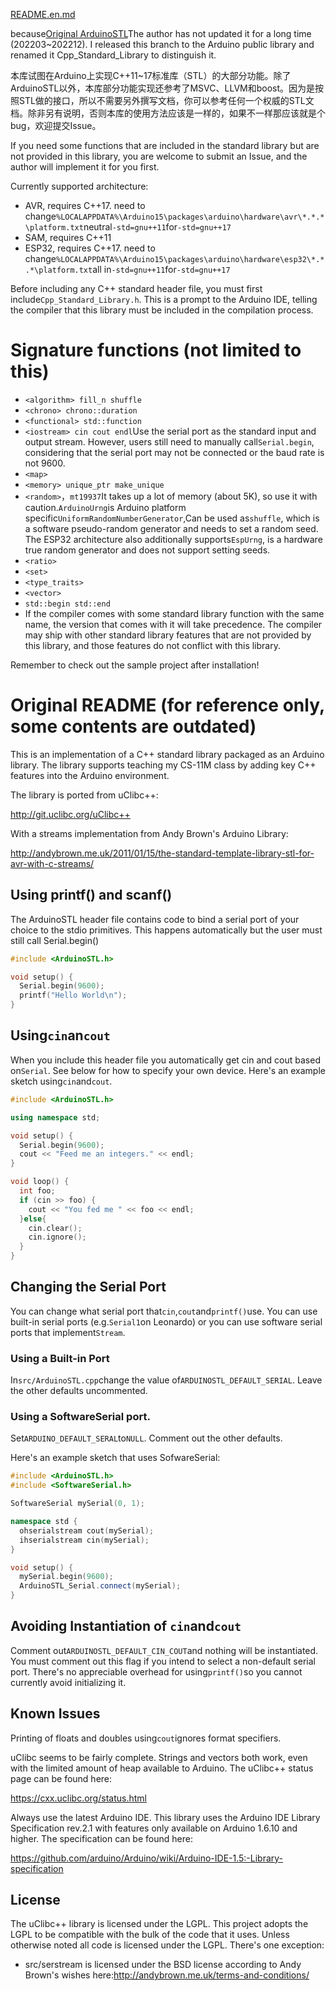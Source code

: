 [README.en.md](README.en.md)

because[Original ArduinoSTL](https://github.com/mike-matera/ArduinoSTL)The author has not updated it for a long time (202203~202212). I released this branch to the Arduino public library and renamed it Cpp_Standard_Library to distinguish it.

本库试图在Arduino上实现C++11~17标准库（STL）的大部分功能。除了ArduinoSTL以外，本库部分功能实现还参考了MSVC、LLVM和boost。因为是按照STL做的接口，所以不需要另外撰写文档，你可以参考任何一个权威的STL文档。除非另有说明，否则本库的使用方法应该是一样的，如果不一样那应该就是个bug，欢迎提交Issue。

If you need some functions that are included in the standard library but are not provided in this library, you are welcome to submit an Issue, and the author will implement it for you first.

Currently supported architecture:

-   AVR, requires C++17. need to change`%LOCALAPPDATA%\Arduino15\packages\arduino\hardware\avr\*.*.*\platform.txt`neutral`-std=gnu++11`for`-std=gnu++17`
-   SAM, requires C++11
-   ESP32, requires C++17. need to change`%LOCALAPPDATA%\Arduino15\packages\arduino\hardware\esp32\*.*.*\platform.txt`all in`-std=gnu++11`for`-std=gnu++17`

Before including any C++ standard header file, you must first include`Cpp_Standard_Library.h`. This is a prompt to the Arduino IDE, telling the compiler that this library must be included in the compilation process.

# Signature functions (not limited to this)

-   `<algorithm> fill_n shuffle`
-   `<chrono> chrono::duration`
-   `<functional> std::function`
-   `<iostream> cin cout endl`Use the serial port as the standard input and output stream. However, users still need to manually call`Serial.begin`, considering that the serial port may not be connected or the baud rate is not 9600.
-   `<map>`
-   `<memory> unique_ptr make_unique`
-   `<random>`，`mt19937`It takes up a lot of memory (about 5K), so use it with caution.`ArduinoUrng`is Arduino platform specific`UniformRandomNumberGenerator`,Can be used as`shuffle`, which is a software pseudo-random generator and needs to set a random seed. The ESP32 architecture also additionally supports`EspUrng`, is a hardware true random generator and does not support setting seeds.
-   `<ratio>`
-   `<set>`
-   `<type_traits>`
-   `<vector>`
-   `std::begin std::end`
-   If the compiler comes with some standard library function with the same name, the version that comes with it will take precedence. The compiler may ship with other standard library features that are not provided by this library, and those features do not conflict with this library.

Remember to check out the sample project after installation!

# Original README (for reference only, some contents are outdated)

This is an implementation of a C++ standard library packaged as an Arduino library. The library supports teaching my CS-11M class by adding key C++ features into the Arduino environment.

The library is ported from uClibc++:

<http://git.uclibc.org/uClibc++>

With a streams implementation from Andy Brown's Arduino Library:

<http://andybrown.me.uk/2011/01/15/the-standard-template-library-stl-for-avr-with-c-streams/>

## Using printf() and scanf()

The ArduinoSTL header file contains code to bind a serial port of your choice to
the stdio primitives. This happens automatically but the user must still call
Serial.begin()

```c++
#include <ArduinoSTL.h>

void setup() {
  Serial.begin(9600); 
  printf("Hello World\n");
}
```

## Using`cin`an`cout`

When you include this header file you automatically get cin and cout based on`Serial`. See below for how to specify your own device. Here's an example sketch using`cin`and`cout`.

```c++
#include <ArduinoSTL.h>

using namespace std;

void setup() {
  Serial.begin(9600);
  cout << "Feed me an integers." << endl;
}

void loop() {
  int foo;
  if (cin >> foo) { 
    cout << "You fed me " << foo << endl;
  }else{
    cin.clear();
    cin.ignore();
  }
}
```

## Changing the Serial Port

You can change what serial port that`cin`,`cout`and`printf()`use. You can use built-in serial ports (e.g.`Serial1`on Leonardo) or you can use software serial ports that implement`Stream`.

### Using a Built-in Port

In`src/ArduinoSTL.cpp`change the value of`ARDUINOSTL_DEFAULT_SERIAL`. Leave the other defaults uncommented.

### Using a SoftwareSerial port.

Set`ARDUINO_DEFAULT_SERAL`to`NULL`. Comment out the other defaults.

Here's an example sketch that uses SofwareSerial:

```c++
#include <ArduinoSTL.h>
#include <SoftwareSerial.h>

SoftwareSerial mySerial(0, 1);

namespace std { 
  ohserialstream cout(mySerial);
  ihserialstream cin(mySerial);
}

void setup() {
  mySerial.begin(9600);
  ArduinoSTL_Serial.connect(mySerial);
}
```

## Avoiding Instantiation of `cin`and`cout`

Comment out`ARDUINOSTL_DEFAULT_CIN_COUT`and nothing will be instantiated. You must comment out this flag if you intend to select a non-default serial port. There's no appreciable overhead for using`printf()`so you cannot currently avoid initializing it.

## Known Issues

Printing of floats and doubles using`cout`ignores format specifiers.

uClibc seems to be fairly complete. Strings and vectors both work, even with the limited amount of heap available to Arduino. The uClibc++ status page can be found here:

<https://cxx.uclibc.org/status.html>

Always use the latest Arduino IDE. This library uses the Arduino IDE Library Specification rev.2.1 with features only available on Arduino 1.6.10 and higher. The specification can be found here:

<https://github.com/arduino/Arduino/wiki/Arduino-IDE-1.5:-Library-specification>

## License

The uClibc++ library is licensed under the LGPL. This project adopts the LGPL to be compatible with the bulk of the code that it uses. Unless otherwise noted all code is licensed under the LGPL. There's one exception:

-   src/serstream is licensed under the BSD license according to Andy Brown's wishes here:<http://andybrown.me.uk/terms-and-conditions/>
